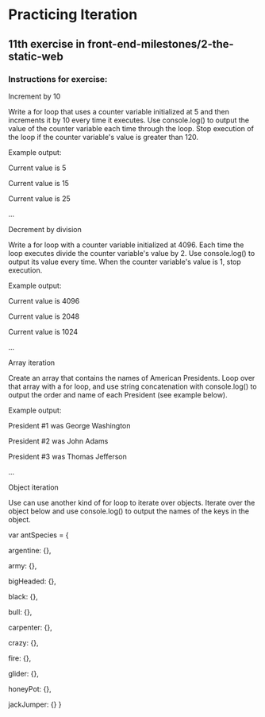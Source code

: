 # Practicing Iteration

## 11th exercise in front-end-milestones/2-the-static-web


### Instructions for exercise:

Increment by 10

Write a for loop that uses a counter variable initialized at 5 and then increments it by 10 every time it executes. Use console.log() to output the value of the counter variable each time through the loop. Stop execution of the loop if the counter variable's value is greater than 120.

Example output:

Current value is 5

Current value is 15

Current value is 25

...


Decrement by division

Write a for loop with a counter variable initialized at 4096. Each time the loop executes divide the counter variable's value by 2. Use console.log() to output its value every time. When the counter variable's value is 1, stop execution.

Example output:

Current value is 4096

Current value is 2048

Current value is 1024

...


Array iteration

Create an array that contains the names of American Presidents. Loop over that array with a for loop, and use string concatenation with console.log() to output the order and name of each President (see example below).

Example output:

President #1 was George Washington

President #2 was John Adams

President #3 was Thomas Jefferson

...


Object iteration

Use can use another kind of for loop to iterate over objects. Iterate over the object below and use console.log() to output the names of the keys in the object.

var antSpecies = {
  
  argentine: {},
  
  army: {},
  
  bigHeaded: {},
  
  black: {},
  
  bull: {},
  
  carpenter: {},
  
  crazy: {},
  
  fire: {},
  
  glider: {},
  
  honeyPot: {},
  
  jackJumper: {}
}
